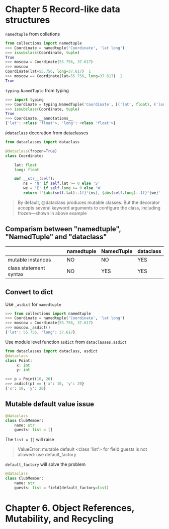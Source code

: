 # Chapter 5 Record-like data structures

`namedtuple` from colletions

```python
from collections import namedtuple
>>> Coordinate = namedtuple('Coordinate', 'lat long')
>>> issubclass(Coordinate, tuple)
True
>>> moscow = Coordinate(55.756, 37.617)
>>> moscow
Coordinate(lat=55.756, long=37.617)  1
>>> moscow == Coordinate(lat=55.756, long=37.617)  2
True
```

`typing.NamedTuple` from typing

```python
>>> import typing
>>> Coordinate = typing.NamedTuple('Coordinate', [('lat', float), ('long', float)])
>>> issubclass(Coordinate, tuple)
True
>>> Coordinate.__annotations__
{'lat': <class 'float'>, 'long': <class 'float'>}
```

`@dataclass` decoration from dataclasses

```py
from dataclasses import dataclass

@dataclass(frozen=True)
class Coordinate:

    lat: float
    long: float

    def __str__(self):
        ns = 'N' if self.lat >= 0 else 'S'
        we = 'E' if self.long >= 0 else 'W'
        return f'{abs(self.lat):.1f}°{ns}, {abs(self.long):.1f}°{we}'
```
> By default, @dataclass produces mutable classes. But the decorator accepts several keyword arguments to configure the class, including frozen—shown in above example

## Comparism between "namedtuple", "NamedTuple" and "dataclass"

| | namedtuple             | NamedTuple | dataclass |
|------------------------|------------|-----------|-----|
| mutable instances      | NO         | NO        | YES |
| class statement syntax | NO         | YES       | YES |


## Convert to dict

Use `_asdict` for `namedtuple`
```py
>>> from collections import namedtuple
>>> Coordinate = namedtuple('Coordinate', 'lat long')
>>> moscow = Coordinate(55.756, 37.617)
>>> moscow._asdict()
{'lat': 55.756, 'long': 37.617}
```

Use module level function `asdict` from `dataclasses.asdict`

```py
from dataclasses import dataclass, asdict
@dataclass
class Point:
     x: int
     y: int

>>> p = Point(10, 20)
>>> asdict(p) == {'x': 10, 'y': 20}
{'x': 10, 'y': 20}
```

## Mutable default value issue

```py
@dataclass
class ClubMember:
    name: str
    guests: list = []
```

The `list = []` will raise 
> ValueError: mutable default <class 'list'> for field guests is not allowed: use default_factory

`default_factory` will solve the problem

```py
@dataclass
class ClubMember:
    name: str
    guests: list = field(default_factory=list)
```

# Chapter 6. Object References, Mutability, and Recycling



